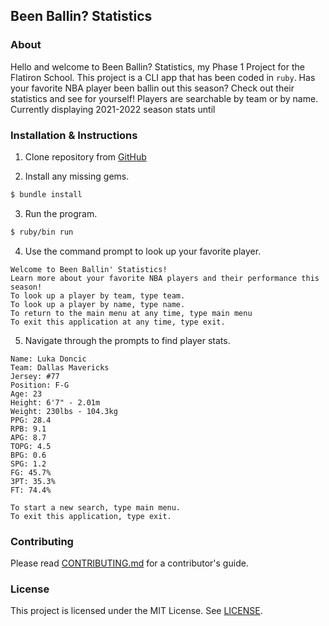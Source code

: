## Been Ballin? Statistics

### About 
Hello and welcome to Been Ballin? Statistics, my Phase 1 Project for the Flatiron School. This project is a CLI app that has been coded in `ruby`. Has your favorite NBA player been ballin out this season? Check out their statistics and see for yourself! Players are searchable by team or by name. Currently displaying 2021-2022 season stats until 

### Installation & Instructions

1. Clone repository from [GitHub](https://github.com/lttlwrld/phase-1-cli-project.)

2. Install any missing gems.

```bash
$ bundle install
```

3. Run the program.

```bash
$ ruby/bin run
```

4. Use the command prompt to look up your favorite player.

```shell
Welcome to Been Ballin' Statistics!
Learn more about your favorite NBA players and their performance this season!
To look up a player by team, type team.
To look up a player by name, type name.
To return to the main menu at any time, type main menu
To exit this application at any time, type exit.
```

5. Navigate through the prompts to find player stats.

```shell
Name: Luka Doncic
Team: Dallas Mavericks
Jersey: #77
Position: F-G
Age: 23
Height: 6'7" - 2.01m
Weight: 230lbs - 104.3kg
PPG: 28.4
RPB: 9.1
APG: 8.7
TOPG: 4.5
BPG: 0.6
SPG: 1.2
FG: 45.7%
3PT: 35.3%
FT: 74.4%

To start a new search, type main menu.
To exit this application, type exit.
```

### Contributing 

Please read [CONTRIBUTING.md](https://github.com/lttlwrld/phase-1-cli-project/blob/main/CONTRIBUTING.md) for a contributor's guide. 


### License

This project is licensed under the MIT License. See [LICENSE](https://github.com/lttlwrld/phase-1-cli-project/blob/main/LICENSE).